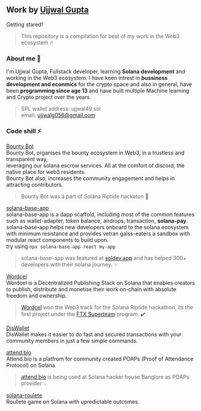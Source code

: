 ## Work by [Ujjwal Gupta](https://twitter.com/ujjwalgupta49)<br/>
Getting stared! <br/>
> This repository is a compilation for best of my work in the Web3 ecosystem 🔥

### About me 🤙
I'm Ujjwal Gupta, Fullstack developer, learning **Solana development** and working in the Web3 ecosystem.
I have keen intrest in **bussiness development and econmics** for the crypto space and also in general,
have been **programming since age 13** and have built multiple Machine learning and Crypto project over the years.<br/>
>SPL wallet address: ujjwal49.sol<br/>
>email: ujjwalg056@gmail.com
    
### Code shill ⚡
[Bounty Bot](https://twitter.com/thebountybot)<br/>
Bounty Bot, organises the bounty ecosystem in Web3, in a trustless and transparent way,<br/>
leveraging our solana escrow services. All at the comfort of discord, the native place for web3 residents.<br/>
Bounty Bot also, increases the community engagement and helps in attracting contributors.<br/> 
> Bounty Bot was a part of Solana Riptide hackaton 🌊

[solana-base-app](https://github.com/UjjwalGupta49/solana-base-app)<br/>
solana-base-app is a dapp scaffold, including most of the common features<br/> 
such as wallet-adapter, token balance, airdrops, transaction, **solana-pay**.<br/>
solana-base-app helps new developers onboard to the solana ecosystem with minimum resistance and provides vetran galss-eaters a sandbox with modular react components to build upon.<br/> 
try using `npx solana-base-app react my-app`
> solana-base-app was featured at [soldev.app](https://soldev.app/library/scaffolds) and has helped 300+ developers with their solana journey. ✨

[Wordcel](https://www.wordcel.club/)<br/>
Wordcel is a Decentralized Publishing Stack on Solana that enables creators to publish, distribute and monetise their work on-chain with absolute freedom and ownership.<br/>
> [Wordcel](https://www.wordcel.club/) won the Web3 track for the Solana Riptide hackathon, its the first project under the [FTX Superteam](https://www.ftxsuperteam.com/) program. ✔️

[DisWallet](https://diswallet.app/)<br/>
DisWallet makes it easier to do fast and secured transactions with your community members in just a few simple commands.

[attend.bio](https://attend.bio/)<br/>
Attend.bio is a platfrom for community created POAPs (Proof of Attendance Protocol) on Solana.<br/>
> [attend.bio](https://attend.bio/) is being used at Solana hacker house Banglore as POAPs provider 💡

[solana-roulete](https://github.com/UjjwalGupta49/solana-roulete)<br/>
Roullete game on Solana with upredictable outcomes.
